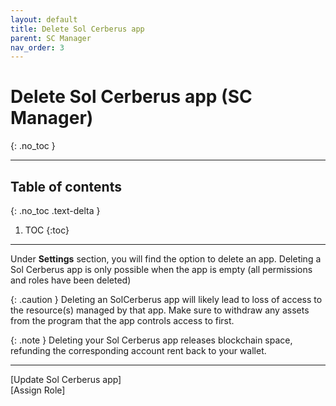 ```yaml
---
layout: default
title: Delete Sol Cerberus app
parent: SC Manager
nav_order: 3
---
```


# Delete Sol Cerberus app (SC Manager)
{: .no_toc }

---


## Table of contents
{: .no_toc .text-delta }

1. TOC
{:toc}

---
Under **Settings** section, you will find the option to delete an app. 
Deleting a Sol Cerberus app is only possible when the app is empty (all permissions and roles have been deleted)


{: .caution }
Deleting an SolCerberus app will likely lead to loss of access to the resource(s) managed by that app. 
Make sure to withdraw any assets from the program that the app controls access to first.

{: .note }
Deleting your Sol Cerberus app releases blockchain space, refunding the corresponding account rent back to your wallet.


---

<div class="prev-next">
<div markdown="1">
[Update Sol Cerberus app]
</div>
<div markdown="1">
[Assign Role]
</div>
</div>

[Update Sol Cerberus app]: ../update-sol-cerberus-app
[Assign Role]: ../assign-role
